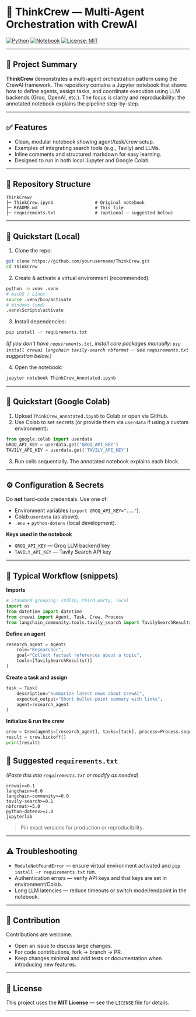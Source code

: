 
# 🚀 ThinkCrew — Multi-Agent Orchestration with CrewAI

[![Python](https://img.shields.io/badge/python-3.10%2B-blue)](https://www.python.org/)
[![Notebook](https://img.shields.io/badge/notebook-Jupyter-orange)](#)
[![License: MIT](https://img.shields.io/badge/license-MIT-green)](#)

---

## 🧭 Project Summary

**ThinkCrew** demonstrates a multi-agent orchestration pattern using the CrewAI framework. The repository contains a Jupyter notebook that shows how to define agents, assign tasks, and coordinate execution using LLM backends (Groq, OpenAI, etc.). The focus is clarity and reproducibility: the annotated notebook explains the pipeline step-by-step.

---

## ✅ Features

* Clean, modular notebook showing agent/task/crew setup.
* Examples of integrating search tools (e.g., Tavily) and LLMs.
* Inline comments and structured markdown for easy learning.
* Designed to run in both local Jupyter and Google Colab.

---

## 📁 Repository Structure

```
ThinkCrew/
├─ ThinkCrew.ipynb                # Original notebook
├─ README.md                      # This file
├─ requirements.txt               # (optional — suggested below)

```

---

## 🔧 Quickstart (Local)

1. Clone the repo:

```bash
git clone https://github.com/yourusername/ThinkCrew.git
cd ThinkCrew
```

2. Create & activate a virtual environment (recommended):

```bash
python -m venv .venv
# macOS / Linux
source .venv/bin/activate
# Windows (cmd)
.venv\Scripts\activate
```

3. Install dependencies:

```bash
pip install -r requirements.txt
```

*(If you don’t have `requirements.txt`, install core packages manually: `pip install crewai langchain tavily-search nbformat` — see `requirements.txt` suggestion below.)*

4. Open the notebook:

```bash
jupyter notebook ThinkCrew_Annotated.ipynb
```

---

## 📡 Quickstart (Google Colab)

1. Upload `ThinkCrew_Annotated.ipynb` to Colab or open via GitHub.
2. Use Colab to set secrets (or provide them via `userdata` if using a custom environment):

```python
from google.colab import userdata
GROQ_API_KEY = userdata.get('GROQ_API_KEY')
TAVILY_API_KEY = userdata.get('TAVILY_API_KEY')
```

3. Run cells sequentially. The annotated notebook explains each block.

---

## ⚙️ Configuration & Secrets

Do **not** hard-code credentials. Use one of:

* Environment variables (`export GROQ_API_KEY="..."`).
* Colab `userdata` (as above).
* `.env` + `python-dotenv` (local development).

**Keys used in the notebook**

* `GROQ_API_KEY` — Groq LLM backend key 
* `TAVILY_API_KEY` — Tavily Search API key 

---

## 🧩 Typical Workflow (snippets)

**Imports**

```python
# Standard grouping: stdlib, third-party, local
import os
from datetime import datetime
from crewai import Agent, Task, Crew, Process
from langchain_community.tools.tavily_search import TavilySearchResults
```

**Define an agent**

```python
research_agent = Agent(
    role="Researcher",
    goal="Collect factual references about a topic",
    tools=[TavilySearchResults()]
)
```

**Create a task and assign**

```python
task = Task(
    description="Summarize latest news about CrewAI",
    expected_output="Short bullet-point summary with links",
    agent=research_agent
)
```

**Initialize & run the crew**

```python
crew = Crew(agents=[research_agent], tasks=[task], process=Process.sequential)
result = crew.kickoff()
print(result)
```


## 🧰 Suggested `requirements.txt`

*(Paste this into `requirements.txt` or modify as needed)*

```
crewai>=0.1
langchain>=0.0
langchain-community>=0.0
tavily-search>=0.1
nbformat>=5.0
python-dotenv>=1.0
jupyterlab
```

> Pin exact versions for production or reproducibility.

---

## ⚠️ Troubleshooting

* `ModuleNotFoundError` — ensure virtual environment activated and `pip install -r requirements.txt` run.
* Authentication errors — verify API keys and that keys are set in environment/Colab.
* Long LLM latencies — reduce timeouts or switch model/endpoint in the notebook.

---

## 🤝 Contribution

Contributions are welcome.

* Open an issue to discuss large changes.
* For code contributions, fork → branch → PR.
* Keep changes minimal and add tests or documentation when introducing new features.


---

## 🧾 License

This project uses the **MIT License** — see the `LICENSE` file for details.

---

